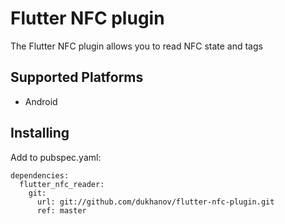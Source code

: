 # Flutter NFC plugin

The Flutter NFC plugin allows you to read NFC state and tags

## Supported Platforms

* Android

## Installing

Add to pubspec.yaml:

```
dependencies:
  flutter_nfc_reader:
    git:
      url: git://github.com/dukhanov/flutter-nfc-plugin.git
      ref: master
```
